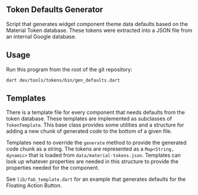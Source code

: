 ## Token Defaults Generator

Script that generates widget component theme data defaults
based on the Material Token database. These tokens were
extracted into a JSON file from an internal Google database.

## Usage
Run this program from the root of the git repository:
```
dart dev/tools/tokens/bin/gen_defaults.dart
```

## Templates

There is a template file for every component that needs defaults from
the token database. These templates are implemented as subclasses of
`TokenTemplate`. This base class provides some utilities and a structure
for adding a new chunk of generated code to the bottom of a given file.

Templates need to override the `generate` method to provide the generated
code chunk as a string. The tokens are represented as a `Map<String, dynamic>`
that is loaded from `data/material-tokens.json`. Templates can look up
whatever properties are needed in this structure to provide the properties
needed for the component.

See `lib/fab_template.dart` for an example that generates defaults for the
Floating Action Button.
